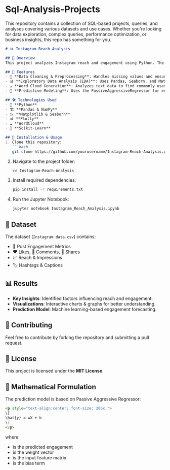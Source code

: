 # Sql-Analysis-Projects
This repository contains a collection of SQL-based projects, queries, and analyses covering various datasets and use cases. Whether you're looking for data exploration, complex queries, performance optimization, or business insights, this repo has something for you.

````markdown
# 📊 Instagram Reach Analysis

## 🌟 Overview
This project analyzes Instagram reach and engagement using Python. The dataset includes various Instagram metrics, and we use data visualization and machine learning to gain insights and predict future engagement trends.

## 🚀 Features
- 🧹 **Data Cleaning & Preprocessing**: Handles missing values and ensures data consistency.
- 📊 **Exploratory Data Analysis (EDA)**: Uses Pandas, Seaborn, and Matplotlib for visual insights.
- ☁️ **Word Cloud Generation**: Analyzes text data to find commonly used words.
- 🤖 **Predictive Modeling**: Uses the PassiveAggressiveRegressor for engagement prediction.

## 🛠️ Technologies Used
- 🐍 **Python**
- 🏗️ **Pandas & NumPy**
- 📉 **Matplotlib & Seaborn**
- 📊 **Plotly**
- ☁️ **WordCloud**
- 🤖 **Scikit-Learn**

## 🔧 Installation & Usage
1. Clone this repository:
   ```bash
   git clone https://github.com/yourusername/Instagram-Reach-Analysis.git
````

2. Navigate to the project folder:
   ```bash
   cd Instagram-Reach-Analysis
   ```
3. Install required dependencies:
   ```bash
   pip install -r requirements.txt
   ```
4. Run the Jupyter Notebook:
   ```bash
   jupyter notebook Instagram_Reach_Analysis.ipynb
   ```

## 📂 Dataset

The dataset (`Instagram data.csv`) contains:

- 📌 Post Engagement Metrics
- ❤️ Likes, 💬 Comments, 🔄 Shares
- 📈 Reach & Impressions
- 🏷️ Hashtags & Captions

## 📊 Results

- **Key Insights**: Identified factors influencing reach and engagement.
- **Visualizations**: Interactive charts & graphs for better understanding.
- **Prediction Model**: Machine learning-based engagement forecasting.

## 🤝 Contributing

Feel free to contribute by forking the repository and submitting a pull request.

## 📝 License

This project is licensed under the **MIT License**.

## 📜 Mathematical Formulation

The prediction model is based on Passive Aggressive Regressor:

```html
<p style="text-align:center; font-size: 20px;">
\[
\hat{y} = wX + b
\]
</p>
```

where:

- &#x20;is the predicted engagement
- &#x20;is the weight vector
- &#x20;is the input feature matrix
- &#x20;is the bias term

```
```
